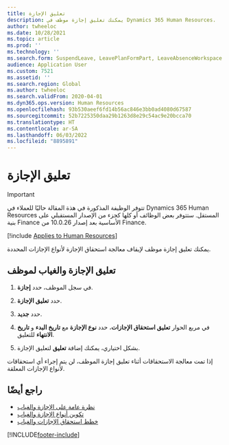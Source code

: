 ```yaml
---
title: تعليق الإجازة
description: يمكنك تعليق إجازة موظف في Dynamics 365 Human Resources.
author: twheeloc
ms.date: 10/28/2021
ms.topic: article
ms.prod: ''
ms.technology: ''
ms.search.form: SuspendLeave, LeavePlanFormPart, LeaveAbsenceWorkspace
audience: Application User
ms.custom: 7521
ms.assetid: ''
ms.search.region: Global
ms.author: twheeloc
ms.search.validFrom: 2020-04-01
ms.dyn365.ops.version: Human Resources
ms.openlocfilehash: 93b530aeef6fd14b56ac846e3bb0ad4080d67587
ms.sourcegitcommit: 52b7225350daa29b1263d8e29c54ac9e20bcca70
ms.translationtype: HT
ms.contentlocale: ar-SA
ms.lasthandoff: 06/03/2022
ms.locfileid: "8895891"
---
```

# <a name="suspend-leave"></a>تعليق الإجازة

>[!Important]
>تتوفر الوظيفة المذكورة في هذة المقالة حاليًا للعملاء في Dynamics 365 Human Resources المستقل. ستتوفر بعض الوظائف أو كلها كجزء من الإصدار المستقبلي على بنية Finance الأساسية بعد إصدار 10.0.26 من Finance.


[!include [Applies to Human Resources](../includes/applies-to-hr.md)]

يمكنك تعليق إجازة موظف لإيقاف معالجة استحقاق الإجازة لأنواع الإجازات المحددة. 

## <a name="suspend-leave-and-absence-for-an-employee"></a>تعليق الإجازة والغياب لموظف

1. في سجل الموظف، حدد **إجازة**.

2. حدد **تعليق الإجازة**.

3. حدد **جديد**.

4. في مربع الحوار **تعليق استحقاق الإجازات**، حدد **نوع الإجازة** مع **تاريخ البدء** و **تاريخ الانتهاء** للتعليق.

5. بشكل اختياري، يمكنك إضافة **تعليق** لتعليق الإجازة. 

إذا تمت معالجة الاستحقاقات أثناء تعليق إجازة الموظف، لن يتم إجراء أي استحقاقات لأنواع الإجازات المعلقة.

## <a name="see-also"></a>راجع أيضًا

- [نظرة عامة على الإجازة والغياب](hr-leave-and-absence-overview.md)
- [تكوين أنواع الإجازة والغياب](hr-leave-and-absence-types.md)
- [خطط استحقاق الإجازات والغياب](hr-leave-and-absence-accrue.md)



[!INCLUDE[footer-include](../includes/footer-banner.md)]
